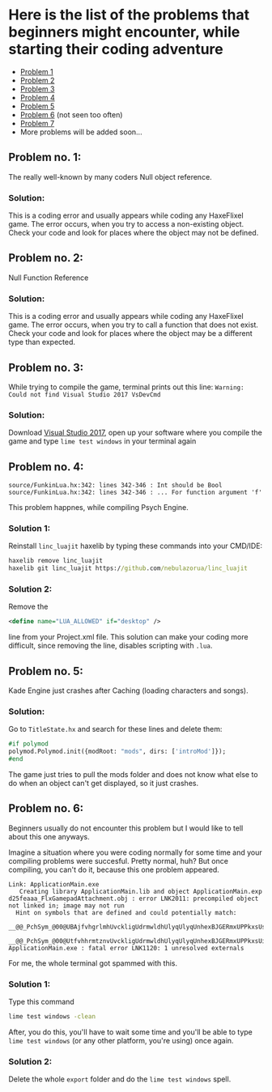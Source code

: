 # Here is the list of the problems that beginners might encounter, while starting their coding adventure
- [Problem 1](#Problem-no-1)
- [Problem 2](#Problem-no-2)
- [Problem 3](#Problem-no-3)
- [Problem 4](#Problem-no-4)
- [Problem 5](#Problem-no-5) 
- [Problem 6](#Problem-no-6) (not seen too often)
- [Problem 7](#Problem-no-7)
- More problems will be added soon...

## Problem no. 1:
The really well-known by many coders Null object reference.
### Solution:
This is a coding error and usually appears while coding any HaxeFlixel game. The error occurs, when you try to access a non-existing object. Check your code and look for places where the object may not be defined.
## Problem no. 2:
Null Function Reference
### Solution:
This is a coding error and usually appears while coding any HaxeFlixel game. The error occurs, when you try to call a function that does not exist. Check your code and look for places where the object may be a different type than expected.
## Problem no. 3:
While trying to compile the game, terminal prints out this line: `Warning: Could not find Visual Studio 2017 VsDevCmd`
### Solution:
Download [Visual Studio 2017](https://docs.microsoft.com/en-us/visualstudio/releasenotes/vs2017-relnotes), open up your software where you compile the game and type `lime test windows` in your terminal again
## Problem no. 4:
```
source/FunkinLua.hx:342: lines 342-346 : Int should be Bool
source/FunkinLua.hx:342: lines 342-346 : ... For function argument 'f'
```
This problem happnes, while compiling Psych Engine.
### Solution 1:
Reinstall `linc_luajit` haxelib by typing these commands into your CMD/IDE:
```cmd
haxelib remove linc_luajit
haxelib git linc_luajit https://github.com/nebulazorua/linc_luajit
```
### Solution 2:
Remove the
```xml
<define name="LUA_ALLOWED" if="desktop" />
```
line from your Project.xml file. This solution can make your coding more difficult, since removing the line, disables scripting with `.lua`.
## Problem no. 5:
Kade Engine just crashes after Caching (loading characters and songs).
### Solution:
Go to `TitleState.hx` and search for these lines and delete them:
```haxe
#if polymod
polymod.Polymod.init({modRoot: "mods", dirs: ['introMod']});
#end
```
The game just tries to pull the mods folder and does not know what else to do when an object can't get displayed, so it just crashes.
## Problem no. 6:
Beginners usually do not encounter this problem but I would like to tell about this one anyways.

Imagine a situation where you were coding normally for some time and your compiling problems were succesful. Pretty normal, huh? But once compiling, you can't do it, because this one problem appeared.
```
Link: ApplicationMain.exe
   Creating library ApplicationMain.lib and object ApplicationMain.exp
d25feaaa_FlxGamepadAttachment.obj : error LNK2011: precompiled object not linked in; image may not run
  Hint on symbols that are defined and could potentially match:
    __@@_PchSym_@00@UBAjfvhgrlmhUvckligUdrmwldhUlyqUlyqUnhexBJGERmxUPPkxsUszcvUscxkkOlyq@linkcdf1840fd92da3dd214ae9e85270d656
    __@@_PchSym_@00@UtfvhhrmtznvUvckligUdrmwldhUlyqUlyqUnhexBJGERmxUPPkxsUifmgrnvUscxkkOlyq@link645799f3ba216bc018f6cbb054c13cce
ApplicationMain.exe : fatal error LNK1120: 1 unresolved externals
```
For me, the whole terminal got spammed with this.
### Solution 1:
Type this command
```cmd
lime test windows -clean
```
After, you do this, you'll have to wait some time and you'll be able to type `lime test windows` (or any other platform, you're using) once again.
### Solution 2:
Delete the whole `export` folder and do the `lime test windows` spell.

